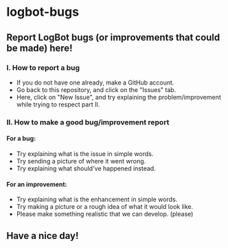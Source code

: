 # logbot-bugs

## Report LogBot bugs (or improvements that could be made) here!

### I. How to report a bug

- If you do not have one already, make a GitHub account.
- Go back to this repository, and click on the "Issues" tab.
- Here, click on "New Issue", and try explaining the problem/improvement while trying to respect part II.

### II. How to make a good bug/improvement report

#### For a bug:
- Try explaining what is the issue in simple words.
- Try sending a picture of where it went wrong.
- Try explaining what should've happened instead.

#### For an improvement:
- Try explaining what is the enhancement in simple words.
- Try making a picture or a rough idea of what it would look like.
- Please make something realistic that we can develop. (please)

## Have a nice day!
#
